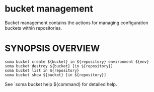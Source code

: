 # bucket management

Bucket management contains the actions for managing configuration
buckets within repositories.

# SYNOPSIS OVERVIEW

```
soma bucket create ${bucket} in ${repository} environment ${env}
soma bucket destroy ${bucket} [in ${repository}]
soma bucket list in ${repository}
soma bucket show ${bucket} [in ${repository}]
```

See `soma bucket help ${command} for detailed help.
